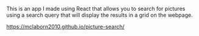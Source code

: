This is an app I made using React that allows you to search for pictures using a search query that will display the results in a grid on the webpage. 

https://mclaborn2010.github.io/picture-search/
